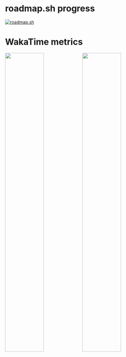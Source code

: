 # roadmap.sh progress
[![roadmap.sh](https://roadmap.sh/card/tall/6689741b501413692ba38c39?variant=dark&roadmaps=rust)](https://roadmap.sh)

# WakaTime metrics
<img src="https://wakatime.com/share/@pumkinisawesome/48b91dc7-c4a3-4bc6-b5c0-0d1d19f4587c.svg" width="50%"/><img src="https://wakatime.com/share/@pumkinisawesome/b39e22cd-14d6-4249-ba31-5c1e57144784.svg" width="50%"/>

<!--
**pumkinisawesome/pumkinisawesome** is a ✨ _special_ ✨ repository because its `README.md` (this file) appears on your GitHub profile.

Here are some ideas to get you started:

- 🔭 I’m currently working on ...
- 🌱 I’m currently learning ...
- 👯 I’m looking to collaborate on ...
- 🤔 I’m looking for help with ...
- 💬 Ask me about ...
- 📫 How to reach me: ...
- 😄 Pronouns: ...
- ⚡ Fun fact: ...
-->
